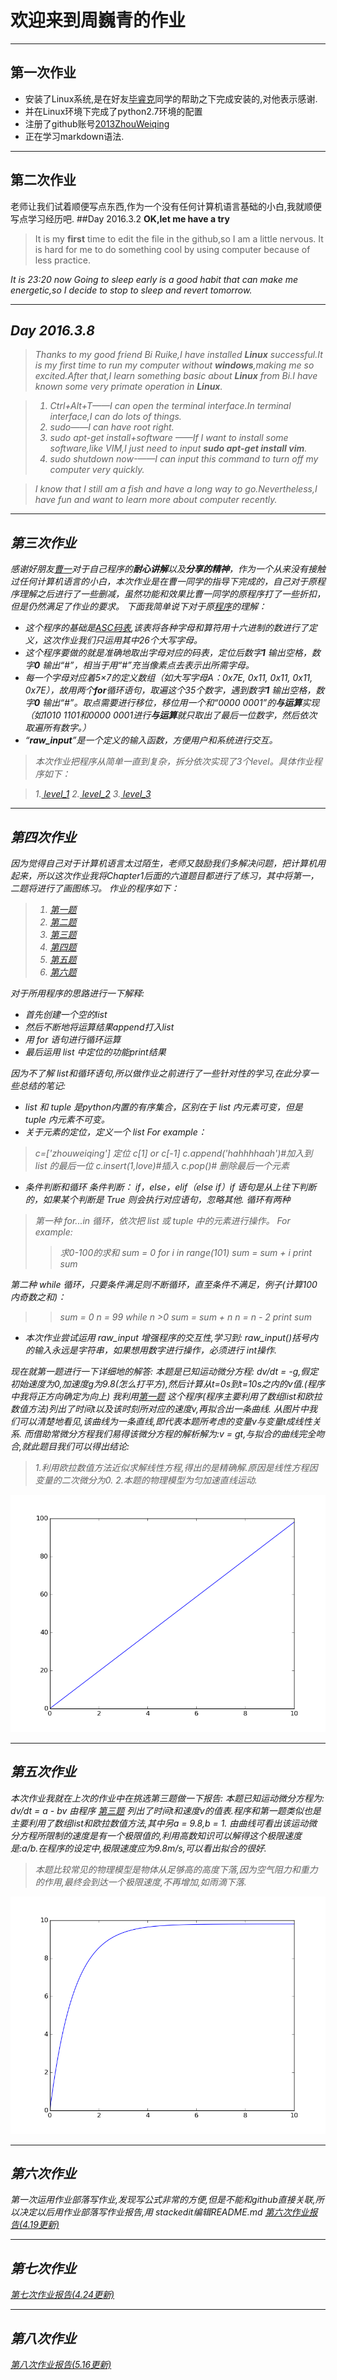


**欢迎来到周巍青的作业**
=

----------
第一次作业
-
 - 安装了Linux系统,是在好友[毕睿克](https://github.com/aragornranger/computationalphysics_N2013301020051)同学的帮助之下完成安装的,对他表示感谢.
 - 并在Linux环境下完成了python2.7环境的配置
 - 注册了github账号[2013ZhouWeiqing](https://github.com/2013ZhouWeiqing/computationalphysics_N2013301020044)
 - 正在学习markdown语法.

----------
第二次作业
-
老师让我们试着顺便写点东西,作为一个没有任何计算机语言基础的小白,我就顺便写点学习经历吧.
##Day 2016.3.2
**OK,let me have a try**
>It is my **first** time to edit the file in the github,so I am a little nervous.
It is hard for me to do something cool by using computer because of less practice.
 <i class="icon-clock">
It is 23:20 now
Going to sleep early is a good habit that can make me energetic,so I decide to stop to sleep and revert tomorrow.


----------


## Day 2016.3.8
>Thanks to my good friend Bi Ruike,I have installed **Linux** successful.It is my first time to run my computer without **windows**,making me so excited.After that,I learn something basic about **Linux** from Bi.I have known some very primate operation in **Linux**.

 >1. *Ctrl+Alt+T*——I can open the terminal interface.In terminal interface,I can do lots of things.
> 2. *sudo*——I can have root right.
 >3. *sudo apt-get install+software* ——If I want to install some software,like VIM,I just need to input **sudo apt-get install vim**.
 >4. *sudo shutdown now*-——I can input this command to turn off my computer very quickly.
  
  > I know that I still am a fish and have a long way to go.Nevertheless,I 
have fun and want to learn more about computer recently. 

----------
第三次作业
-
感谢好朋友[曹一](https://github.com/breakingDboy/computational_physics_2013301020120)对于自己程序的**耐心讲解**以及**分享的精神**，作为一个从来没有接触过任何计算机语言的小白，本次作业是在曹一同学的指导下完成的，自己对于原程序理解之后进行了一些删减，虽然功能和效果比曹一同学的原程序打了一些折扣，但是仍然满足了作业的要求。
下面我简单说下对于原[程序](https://github.com/2013ZhouWeiqing/computationalphysics_N2013301020044/blob/master/homework2_level_1.py)的理解：

 - 这个程序的基础是[ASC码表](http://baike.baidu.com/link?url=8hO0SV49PPsV326d1cRd8bReE13rGwrBZj_yMTFOG-YQWYYd4gTxEC8jRNwnMOYZyhobq13MYqCXQXZ4KDoeU_),该表将各种字母和算符用十六进制的数进行了定义，这次作业我们只运用其中26个大写字母。
 - 这个程序要做的就是准确地取出字母对应的码表，定位后数字**1**
 输出空格，数字**0** 输出“#”，相当于用“#”充当像素点去表示出所需字母。
 - 每一个字母对应着5×7的定义数组（如大写字母A：0x7E, 0x11, 0x11, 0x11, 0x7E），故用两个**for**循环语句，取遍这个35个数字，遇到数字**1** 输出空格，数字**0** 输出“#”。取点需要进行移位，移位用一个和“0000 0001”的**与运算**实现（如1010 1101和0000 0001进行**与运算**就只取出了最后一位数字，然后依次取遍所有数字。）
 - “**raw_input**”是一个定义的输入函数，方便用户和系统进行交互。

>本次作业把程序从简单一直到复杂，拆分依次实现了3个level。具体作业程序如下：

 >1.[  level_1](https://github.com/2013ZhouWeiqing/computationalphysics_N2013301020044/blob/master/homework2_level_1.py)
 >2.[   level_2](https://github.com/2013ZhouWeiqing/computationalphysics_N2013301020044/blob/master/homework2_level_2.py)
>3.[  level_3](https://github.com/2013ZhouWeiqing/computationalphysics_N2013301020044/blob/master/homework2_level_3.py)
 
----------
第四次作业
-
因为觉得自己对于计算机语言太过陌生，老师又鼓励我们多解决问题，把计算机用起来，所以这次作业我将Chapter1后面的六道题目都进行了练习，其中将第一，二题将进行了画图练习。
作业的程序如下：

 

> 1. [第一题](https://github.com/2013ZhouWeiqing/computationalphysics_N2013301020044/blob/master/%E7%AC%AC%E5%9B%9B%E6%AC%A1%E4%BD%9C%E4%B8%9A/1.1.py)
 >2. [第二题](https://github.com/2013ZhouWeiqing/computationalphysics_N2013301020044/blob/master/%E7%AC%AC%E5%9B%9B%E6%AC%A1%E4%BD%9C%E4%B8%9A/1.2.py)
 >3. [第三题](https://github.com/2013ZhouWeiqing/computationalphysics_N2013301020044/blob/master/%E7%AC%AC%E5%9B%9B%E6%AC%A1%E4%BD%9C%E4%B8%9A/1.3.py)
 >4. [第四题](https://github.com/2013ZhouWeiqing/computationalphysics_N2013301020044/blob/master/%E7%AC%AC%E5%9B%9B%E6%AC%A1%E4%BD%9C%E4%B8%9A/1.4.py)
 >5. [第五题](https://github.com/2013ZhouWeiqing/computationalphysics_N2013301020044/blob/master/%E7%AC%AC%E5%9B%9B%E6%AC%A1%E4%BD%9C%E4%B8%9A/1.5.py)
 >6. [第六题](https://github.com/2013ZhouWeiqing/computationalphysics_N2013301020044/blob/master/%E7%AC%AC%E5%9B%9B%E6%AC%A1%E4%BD%9C%E4%B8%9A/1.6.py)

对于所用程序的思路进行一下解释:

 - 首先创建一个空的list
 - 然后不断地将运算结果append打入list
 - 用 for 语句进行循环运算
 - 最后运用 list 中定位的功能print结果
 
因为不了解 list和循环语句,所以做作业之前进行了一些针对性的学习,在此分享一些总结的笔记:
 
 - list 和 tuple 是python内置的有序集合，区别在于 list 内元素可变，但是 tuple 内元素不可变。
 - 关于元素的定位，定义一个 list
For example：
>c=['zhouweiqing']
定位 c[1] or c[-1]
c.append('hahhhhaah')#加入到 list 的最后一位
c.insert(1,love)#插入
c.pop()# 删除最后一个元素
 - 条件判断和循环
条件判断： if，else，elif（else if）if 语句是从上往下判断的，如果某个判断是 True 则会执行对应语句，忽略其他.
循环有两种
>第一种 for...in 循环，依次把 list 或 tuple 中的元素进行操作。
For example:
>>求0-100的求和
sum = 0
for i in range(101)
    sum = sum + i
print sum
>
第二种 while 循环，只要条件满足则不断循环，直至条件不满足，例子(计算100内奇数之和)：
>>sum = 0
n = 99
while n >0
    sum = sum + n
    n = n - 2
print sum
 
 - 本次作业尝试运用 raw_input  增强程序的交互性,学习到:
raw_input()括号内的输入永远是字符串，如果想用数字进行操作，必须进行 int操作.

现在就第一题进行一下详细地的解答:
本题是已知运动微分方程: dv/dt = -g,假定初始速度为0,加速度g为9.8(怎么打平方),然后计算从t=0s到t=10s之内的v值.(程序中我将正方向确定为向上)
我利用[第一题](https://github.com/2013ZhouWeiqing/computationalphysics_N2013301020044/blob/master/%E7%AC%AC%E5%9B%9B%E6%AC%A1%E4%BD%9C%E4%B8%9A/1.1.py) 这个程序(程序主要利用了数组list和欧拉数值方法)列出了时间t以及该时刻所对应的速度v,再拟合出一条曲线.
从图片中我们可以清楚地看见,该曲线为一条直线,即代表本题所考虑的变量v与变量t成线性关系.
而借助常微分方程我们易得该微分方程的解析解为:v = gt,与拟合的曲线完全吻合,就此题目我们可以得出结论:
>1.利用欧拉数值方法近似求解线性方程,得出的是精确解.原因是线性方程因变量的二次微分为0.
>2.本题的物理模型为匀加速直线运动.

![enter image description here](https://raw.githubusercontent.com/2013ZhouWeiqing/computationalphysics_N2013301020044/master/%E7%AC%AC%E5%9B%9B%E6%AC%A1%E4%BD%9C%E4%B8%9A/figure_1.png)


----------
第五次作业
-
本次作业我就在上次的作业中在挑选第三题做一下报告:
本题已知运动微分方程为: 
dv/dt = a - bv
由程序 [第三题](https://github.com/2013ZhouWeiqing/computationalphysics_N2013301020044/blob/master/%E7%AC%AC%E5%9B%9B%E6%AC%A1%E4%BD%9C%E4%B8%9A/1.3.py) 列出了时间t和速度v的值表.程序和第一题类似也是主要利用了数组list和欧拉数值方法,其中另a =  9.8,b = 1.
由曲线可看出该运动微分方程所限制的速度是有一个极限值的,利用高数知识可以解得这个极限速度是:a/b.在程序的设定中,极限速度应为9.8m/s,可以看出拟合的很好.

>本题比较常见的物理模型是物体从足够高的高度下落,因为空气阻力和重力的作用,最终会到达一个极限速度,不再增加,如雨滴下落.

![enter image description here](https://raw.githubusercontent.com/2013ZhouWeiqing/computationalphysics_N2013301020044/master/%E7%AC%AC%E5%9B%9B%E6%AC%A1%E4%BD%9C%E4%B8%9A/figure_3.png)

----------
第六次作业
-
第一次运用作业部落写作业,发现写公式非常的方便,但是不能和github直接关联,所以决定以后用作业部落写作业报告,用 stackedit编辑README.md
[第六次作业报告(4.19更新)](https://www.zybuluo.com/mdeditor#343277-full-reader)


----------
第七次作业
-
[第七次作业报告(4.24更新)](https://www.zybuluo.com/mdeditor#348770-full-reader)

----------
第八次作业
-
[第八次作业报告(5.16更新)](https://www.zybuluo.com/mdeditor#356732-full-reader)
